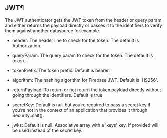 ## JWT¶

The JWT authenticator gets the JWT token from the header or query param and either returns the payload directly or passes it to the identifiers to verify them against another datasource for example.

- header: The header line to check for the token. The default is Authorization.


- queryParam: The query param to check for the token. The default is token.

- tokenPrefix: The token prefix. Default is bearer.

- algorithm: The hashing algorithm for Firebase JWT. Default is 'HS256'.

- returnPayload: To return or not return the token payload directly without going through the identifiers. Default is true.

- secretKey: Default is null but you’re required to pass a secret key if you’re not in the context of an application that provides it through Security::salt().

- jwks: Default is null. Associative array with a 'keys' key. If provided will be used instead of the secret key.

